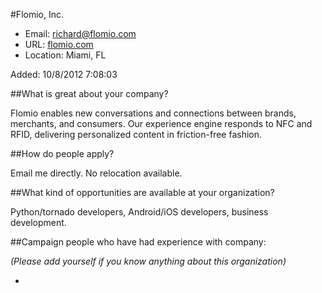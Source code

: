 
#Flomio, Inc.

* Email: [richard@flomio.com](mailto:richard@flomio.com)
* URL: [flomio.com](flomio.com)
* Location: Miami, FL

Added: 10/8/2012 7:08:03

##What is great about your company?

Flomio enables new conversations and connections between brands, merchants, and consumers. Our experience engine responds to NFC and RFID, delivering personalized content in friction-free fashion.

##How do people apply?

Email me directly.  No relocation available.

##What kind of opportunities are available at your organization?

Python/tornado developers, Android/iOS developers, business development.

##Campaign people who have had experience with company:

*(Please add yourself if you know anything about this organization)*

* 


    
